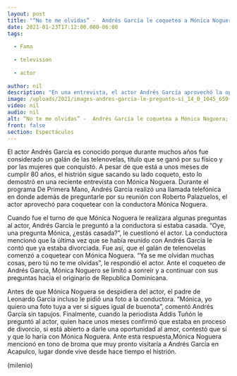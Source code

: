 ```yaml
---
layout: post
title: "“No te me olvidas” -  Andrés García le coquetea a Mónica Noguera; así reaccionó la conductora"
date: 2021-01-23T17:12:00.000-06:00
tags:
  
  - Fama
  
  - television
  
  - actor
  
author: nil
description: "En una entrevista, el actor Andrés García aprovechó la oportunidad para coquetear con Mónica Noguera. "
image: /uploads/2021/images-andres-garcia-le-pregunto-si_14_0_1045_650.jpg
video: nil
audio: nil
alt: “No te me olvidas” -  Andrés García le coquetea a Mónica Noguera; así reaccionó la conductora
front: false
section: Espectáculos
---
```


El actor Andrés García es conocido porque durante muchos años fue considerado un galán de las telenovelas, título que se ganó por su físico y por las mujeres que conquistó. A pesar de que está a unos meses de cumplir 80 años, el histrión sigue sacando su lado coqueto, esto lo demostró en una reciente entrevista con Mónica Noguera. Durante el programa De Primera Mano, Andrés García realizó una llamada telefónica en donde además de preguntarle por su reunión con Roberto Palazuelos, el actor aprovechó para coquetear con la conductora Mónica Noguera. 

Cuando fue el turno de que Mónica Noguera le realizara algunas preguntas al actor, Andrés García le preguntó a la conductora si estaba casada. “Oye, una pregunta Mónica, ¿estás casada?”, le cuestionó el actor. La conductora mencionó que la última vez que se había reunido con Andrés García le contó que ya estaba divorciada. Fue así, que el galán de telenovelas comenzó a coquetear con Mónica Noguera. “Ya se me olvidan muchas cosas, pero tú no te me olvidas”, le respondió el actor. Ante el coqueteo de Andrés García, Mónica Noguero se limitó a sonreír y a continuar con sus preguntas hacia el originario de Republica Dominicana. 

Antes de que Mónica Noguera se despidiera del actor, el padre de Leonardo García incluso le pidió una foto a la conductora. “Mónica, yo quiero una foto tuya a ver si sigues igual de buenota”, comentó Andrés García sin tapujos. Finalmente, cuando la periodista Addis Tuñón le preguntó al actor, quien hace unos meses confirmó que estaba en proceso de divorcio, si está abierto a darle una oportunidad al amor, contestó que sí y que lo haría con Mónica Noguera. Ante esta respuesta,Mónica Noguera mencionó en tono de broma que muy pronto visitaría a Andrés García en Acapulco, lugar donde vive desde hace tiempo el histrión.  

(milenio)